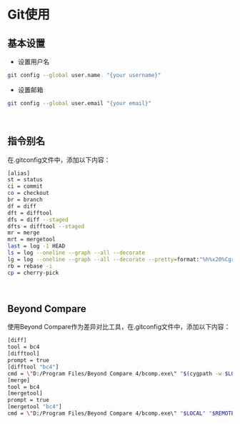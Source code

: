 # Git使用

## 基本设置

- 设置用户名

```bash
git config --global user.name  "{your username}"
```

- 设置邮箱

```bash
git config --global user.email "{your email}"
```

<br />

## 指令别名

在.gitconfig文件中，添加以下内容：

```bash
[alias]
st = status
ci = commit
co = checkout
br = branch
df = diff
dft = difftool
dfs = diff --staged
dfts = difftool --staged
mr = merge
mrt = mergetool
last = log -1 HEAD
ls = log --oneline --graph --all --decorate
lg = log --oneline --graph --all --decorate --pretty=format:"%h%x20%Cgreen%d%x20%Cred%an%x20%C(yellow)%ad%x20%Creset%s" --full-history --date=short
rb = rebase -i
cp = cherry-pick
```

<br />

## Beyond Compare

使用Beyond Compare作为差异对比工具，在.gitconfig文件中，添加以下内容：

```bash
[diff]
tool = bc4
[difftool]
prompt = true
[difftool "bc4"]
cmd = \"D:/Program Files/Beyond Compare 4/bcomp.exe\" "$(cygpath -w $LOCAL)" "$REMOTE" # Beyond Compare安装路径
[merge]
tool = bc4
[mergetool]
prompt = true
[mergetool "bc4"]
cmd = \"D:/Program Files/Beyond Compare 4/bcomp.exe\" "$LOCAL" "$REMOTE" "$BASE" "$MERGED" # Beyond Compare安装路径
```
